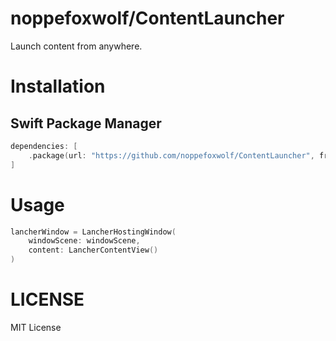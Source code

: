 # noppefoxwolf/ContentLauncher

Launch content from anywhere.



# Installation

## Swift Package Manager

```swift
dependencies: [
    .package(url: "https://github.com/noppefoxwolf/ContentLauncher", from: "0.0.1"),
]
```

# Usage

```swift
lancherWindow = LancherHostingWindow(
    windowScene: windowScene,
    content: LancherContentView()
)
```

# LICENSE

MIT License